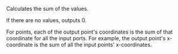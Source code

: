 Calculates the sum of the values.

If there are no values, outputs 0.

For points, each of the output point's coordinates is the sum of that coordinate for all the input ports. For example, the output point's x-coordinate is the sum of all the input points' x-coordinates. 
